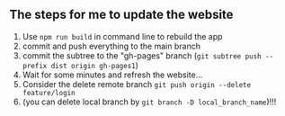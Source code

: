 ## The steps for me to update the website

1. Use `npm run build` in command line to rebuild the app
2. commit and push everything to the main branch
3. commit the subtree to the "gh-pages" branch (`git subtree push --prefix dist origin gh-pages1`)
4. Wait for some minutes and refresh the website...
5. Consider the delete remote branch `git push origin --delete feature/login`
6. (you can delete local branch by `git branch -D local_branch_name`)!!!


